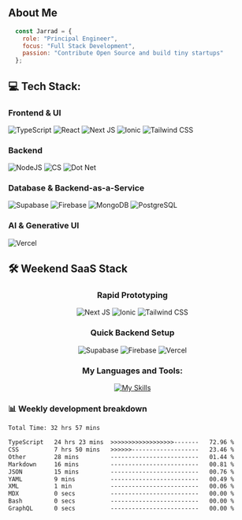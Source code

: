 ## About Me
```js
  const Jarrad = {
    role: "Principal Engineer",
    focus: "Full Stack Development",
    passion: "Contribute Open Source and build tiny startups"
  };
```

## 💻 Tech Stack:

### Frontend & UI
![TypeScript](https://img.shields.io/badge/typescript-%23007ACC.svg?style=for-the-badge&logo=typescript&logoColor=white) 
![React](https://img.shields.io/badge/react-%2320232a.svg?style=for-the-badge&logo=react&logoColor=%2361DAFB) 
![Next JS](https://img.shields.io/badge/Next-black?style=for-the-badge&logo=next.js&logoColor=white) 
![Ionic](https://img.shields.io/badge/Ionic-black?style=for-the-badge&logo=ionic&logoColor=white)
![Tailwind CSS](https://img.shields.io/badge/tailwindcss-%2338B2AC.svg?style=for-the-badge&logo=tailwind-css&logoColor=white) 

### Backend
![NodeJS](https://img.shields.io/badge/node.js-6DA55F?style=for-the-badge&logo=node.js&logoColor=white)
![CS](https://img.shields.io/badge/C%23-239120?style=for-the-badge&logo=sharp&logoColor=white)
![Dot Net](https://img.shields.io/badge/.NET-512BD4?style=for-the-badge&logo=dotnet&logoColor=white)

### Database & Backend-as-a-Service
![Supabase](https://img.shields.io/badge/Supabase-3ECF8E?style=for-the-badge&amp;logo=supabase&amp;logoColor=white) 
![Firebase](https://img.shields.io/badge/Firebase-FFCA28?style=for-the-badge&logo=firebase&logoColor=black) 
![MongoDB](https://img.shields.io/badge/MongoDB-%234ea94b.svg?style=for-the-badge&logo=mongodb&logoColor=white) 
![PostgreSQL](https://img.shields.io/badge/postgres-%23316192.svg?style=for-the-badge&logo=postgresql&logoColor=white) 

### AI & Generative UI
![Vercel](https://img.shields.io/badge/vercel-%23000000.svg?style=for-the-badge&logo=vercel&logoColor=white)

## 🛠️ Weekend SaaS Stack
<div align="center">
  
  ### Rapid Prototyping  
  
  ![Next JS](https://img.shields.io/badge/Next-black?style=for-the-badge&logo=next.js&logoColor=white) 
  ![Ionic](https://img.shields.io/badge/Ionic-black?style=for-the-badge&logo=ionic&logoColor=white)
  ![Tailwind CSS](https://img.shields.io/badge/tailwindcss-%2338B2AC.svg?style=for-the-badge&logo=tailwind-css&logoColor=white) 
  
  ### Quick Backend Setup  
  
  ![Supabase](https://img.shields.io/badge/Supabase-3ECF8E?style=for-the-badge&amp;logo=supabase&amp;logoColor=white) 
  ![Firebase](https://img.shields.io/badge/Firebase-FFCA28?style=for-the-badge&logo=firebase&logoColor=black)
  ![Vercel](https://img.shields.io/badge/vercel-%23000000.svg?style=for-the-badge&logo=vercel&logoColor=white) 
  
  ### My Languages and Tools:
  
  [![My Skills](https://skillicons.dev/icons?i=html,css,sass,less,tailwind,js,jquery,ts,next,react,redux,vue,cs,php,dotnet,supabase,vercel,aws,azure,postman,mysql,nodejs,angular,bitbucket,bootstrap,vscode,figma,firebase,git,npm,github,notion,powershell,gmail,discord)](https://skillicons.dev)
</div>

### 📊 Weekly development breakdown

<!--START_SECTION:waka-->

```txt
Total Time: 32 hrs 57 mins

TypeScript   24 hrs 23 mins  >>>>>>>>>>>>>>>>>>-------   72.96 %
CSS          7 hrs 50 mins   >>>>>>-------------------   23.46 %
Other        28 mins         -------------------------   01.44 %
Markdown     16 mins         -------------------------   00.81 %
JSON         15 mins         -------------------------   00.76 %
YAML         9 mins          -------------------------   00.49 %
XML          1 min           -------------------------   00.06 %
MDX          0 secs          -------------------------   00.00 %
Bash         0 secs          -------------------------   00.00 %
GraphQL      0 secs          -------------------------   00.00 %
```

<!--END_SECTION:waka-->
